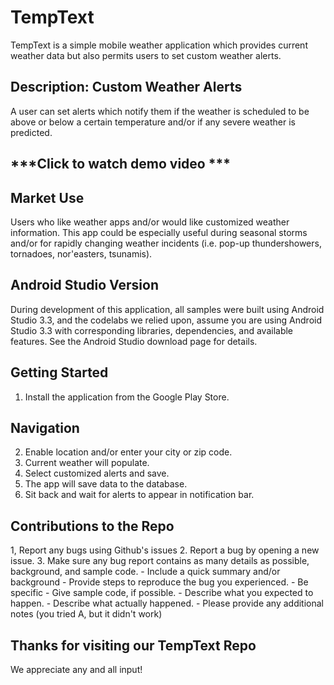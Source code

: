 # TempText
TempText is a simple mobile weather application which provides current weather data but also permits users to set custom weather alerts. 

## Description: Custom Weather Alerts
A user can set alerts which notify them if the weather is scheduled to be above or below a certain temperature and/or if any severe weather is predicted.

## ***Click to watch demo video ***

## Market Use
Users who like weather apps and/or would like customized weather information. This app could be especially useful during seasonal storms and/or for rapidly changing weather incidents (i.e. pop-up thundershowers, tornadoes, nor'easters, tsunamis).

## Android Studio Version
During development of this application, all samples were built using Android Studio 3.3, and the codelabs we relied upon, assume you are using Android Studio 3.3 with corresponding libraries, dependencies, and available features. See the Android Studio download page for details.

## Getting Started
1. Install the application from the Google Play Store.
   
## Navigation
2. Enable location and/or enter your city or zip code.
3. Current weather will populate.
4. Select customized alerts and save.
5. The app will save data to the database.
6. Sit back and wait for alerts to appear in notification bar.

## Contributions to the Repo
1, Report any bugs using Github's issues
2. Report a bug by opening a new issue.
3. Make sure any bug report contains as many details as possible, background, and sample code.
    - Include a quick summary and/or background
    - Provide steps to reproduce the bug you experienced.
        - Be specific
        - Give sample code, if possible.
    - Describe what you expected to happen.
    - Describe what actually happened.
    - Please provide any additional notes (you tried A, but it didn't work)
    
## Thanks for visiting our TempText Repo
We appreciate any and all input!
